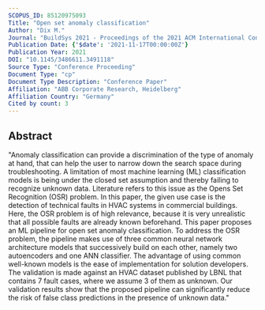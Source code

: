 ```yaml
---
SCOPUS_ID: 85120975093
Title: "Open set anomaly classification"
Author: "Dix M."
Journal: "BuildSys 2021 - Proceedings of the 2021 ACM International Conference on Systems for Energy-Efficient Built Environments"
Publication Date: {'$date': '2021-11-17T00:00:00Z'}
Publication Year: 2021
DOI: "10.1145/3486611.3491118"
Source Type: "Conference Proceeding"
Document Type: "cp"
Document Type Description: "Conference Paper"
Affiliation: "ABB Corporate Research, Heidelberg"
Affiliation Country: "Germany"
Cited by count: 3
---
```


## Abstract
"Anomaly classification can provide a discrimination of the type of anomaly at hand, that can help the user to narrow down the search space during troubleshooting. A limitation of most machine learning (ML) classification models is being under the closed set assumption and thereby failing to recognize unknown data. Literature refers to this issue as the Opens Set Recognition (OSR) problem. In this paper, the given use case is the detection of technical faults in HVAC systems in commercial buildings. Here, the OSR problem is of high relevance, because it is very unrealistic that all possible faults are already known beforehand. This paper proposes an ML pipeline for open set anomaly classification. To address the OSR problem, the pipeline makes use of three common neural network architecture models that successively build on each other, namely two autoencoders and one ANN classifier. The advantage of using common well-known models is the ease of implementation for solution developers. The validation is made against an HVAC dataset published by LBNL that contains 7 fault cases, where we assume 3 of them as unknown. Our validation results show that the proposed pipeline can significantly reduce the risk of false class predictions in the presence of unknown data."

